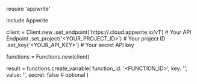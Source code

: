 require 'appwrite'

include Appwrite

client = Client.new
    .set_endpoint('https://<REGION>.cloud.appwrite.io/v1') # Your API Endpoint
    .set_project('<YOUR_PROJECT_ID>') # Your project ID
    .set_key('<YOUR_API_KEY>') # Your secret API key

functions = Functions.new(client)

result = functions.create_variable(
    function_id: '<FUNCTION_ID>',
    key: '<KEY>',
    value: '<VALUE>',
    secret: false # optional
)
